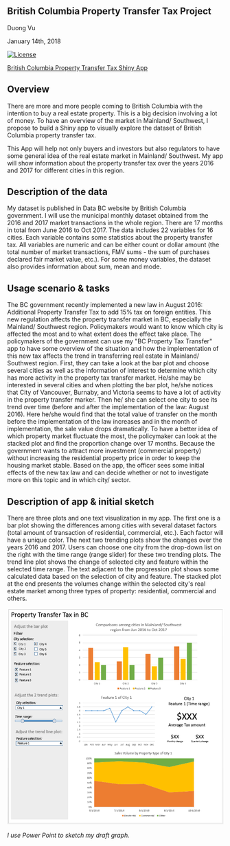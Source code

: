 ## British Columbia Property Transfer Tax Project

Duong Vu

January 14th, 2018

[![License](https://img.shields.io/badge/license-MIT-blue.svg)](https://opensource.org/licenses/MIT)

[British Columbia Property Transfer Tax Shiny App](https://duongvu39.shinyapps.io/BCproptax/)

## Overview

There are more and more people coming to British Columbia with the intention to buy a real estate property. This is a big decision involving a lot of money. To have an overview of the market in Mainland/ Southwest, I propose to build a Shiny app to visually explore the dataset of British Columbia property transfer tax.

This App will help not only buyers and investors but also regulators to have some general idea of the real estate market in Mainland/ Southwest. My app will show information about the property transfer tax over the years 2016 and 2017 for different cities in this region.



## Description of the data

My dataset is published in Data BC website by British Columbia government. I will use the municipal monthly dataset obtained from the 2016 and 2017 market transactions in the whole region. There are 17 months in total from June 2016 to Oct 2017. The data includes 22 variables for 16 cities. Each variable contains some statistics about the property transfer tax. All variables are numeric and can be either count or dollar amount (the total number of market transactions, FMV sums - the sum of purchases declared fair market value, etc.). For some money variables, the dataset also provides information about sum, mean and mode.



## Usage scenario & tasks

The BC government recently implemented a new law in August 2016:  Additional Property Transfer Tax to add 15% tax on foreign entities. This new regulation affects the property transfer market in BC, especially the Mainland/ Southwest region. Policymakers would want to know which city is affected the most and to what extent does the effect take place. The policymakers of the government can use my "BC Property Tax Transfer" app to have some overview of the situation and how the implementation of this new tax affects the trend in transferring real estate in Mainland/ Southwest region. First, they can take a look at the bar plot and choose several cities as well as the information of interest to determine which city has more activity in the property tax transfer market. He/she may be interested in several cities and when plotting the bar plot, he/she notices that City of Vancouver, Burnaby, and Victoria seems to have a lot of activity in the property transfer marker. Then he/ she can select one city to see its trend over time (before and after the implementation of the law: August 2016). Here he/she would find that the total value of transfer on the month before the implementation of the law increases and in the month of implementation, the sale value drops dramatically. To have a better idea of which property market fluctuate the most, the policymaker can look at the stacked plot and find the proportion change over 17 months. Because the government wants to attract more investment (commercial property) without increasing the residential property price in order to keep the housing market stable. Based on the app, the officer sees some initial effects of the new tax law and can decide whether or not to investigate more on this topic and in which city/ sector.



## Description of app & initial sketch

There are three plots and one text visualization in my app. The first one is a bar plot showing the differences among cities with several dataset factors (total amount of transaction of residential, commercial, etc.). Each factor will have a unique color. The next two trending plots show the changes over the years 2016 and 2017. Users can choose one city from the drop-down list on the right with the time range (range slider) for these two trending plots. The trend line plot shows the change of selected city and feature within the selected time range. The text adjacent to the progression plot shows some calculated data based on the selection of city and feature. The stacked plot at the end presents the volumes change within the selected city's real estate market among three types of property: residential, commercial and others. 

![Sketch](doc/SketchTaxBC.png)



*I use Power Point to sketch my draft graph.*

